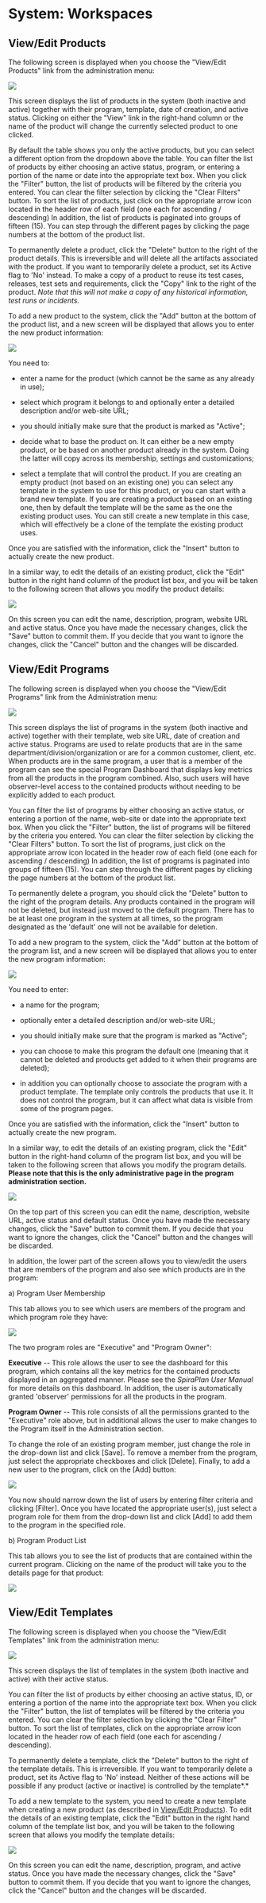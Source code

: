 # System: Workspaces

## View/Edit Products

The following screen is displayed when you choose the "View/Edit
Products" link from the administration menu:

![](img/System_Workspaces_33.png)

This screen displays the list of products in the system (both inactive
and active) together with their program, template, date of creation, and
active status. Clicking on either the "View" link in the right-hand
column or the name of the product will change the currently selected
product to one clicked.

By default the table shows you only the active products, but you can select a different option from the dropdown above the table. You can filter the list of products by either choosing an active status,
program, or entering a portion of the name or date into the appropriate
text box. When you click the "Filter" button, the list of products will
be filtered by the criteria you entered. You can clear the filter
selection by clicking the "Clear Filters" button. To sort the list of
products, just click on the appropriate arrow icon located in the header
row of each field (one each for ascending / descending) In addition, the
list of products is paginated into groups of fifteen (15). You can step
through the different pages by clicking the page numbers at the bottom
of the product list.

To permanently delete a product, click the "Delete" button to
the right of the product details. This is irreversible and will delete
all the artifacts associated with the product. If you want to
temporarily delete a product, set its Active flag to 'No' instead. To
make a copy of a product to reuse its test cases, releases, test sets
and requirements, click the "Copy" link to the right of the product.
*Note that this will not make a copy of any historical
information, test runs or incidents.*

To add a new product to the system, click the "Add" button at the bottom
of the product list, and a new screen will be displayed that allows you
to enter the new product information:

![](img/System_Workspaces_34.png)


You need to:

-   enter a name for the product (which cannot be the same as any
already in use);

-   select which program it belongs to and optionally enter a detailed
description and/or web-site URL;

-   you should initially make sure that the product is marked as
"Active";

-   decide what to base the product on. It can either be a new empty
product, or be based on another product already in the system. Doing
the latter will copy across its membership, settings and
customizations;

-   select a template that will control the product. If you are creating
an empty product (not based on an existing one) you can select any
template in the system to use for this product, or you can start
with a brand new template. If you are creating a product based on an
existing one, then by default the template will be the same as the
one the existing product uses. You can still create a new template
in this case, which will effectively be a clone of the template the
existing product uses.

Once you are satisfied with the information, click the "Insert" button
to actually create the new product.

In a similar way, to edit the details of an existing product, click the
"Edit" button in the right hand column of the product list box, and you
will be taken to the following screen that allows you modify the product
details:

![](img/System_Workspaces_35.png)


On this screen you can edit the name, description, program, website URL
and active status. Once you have made the necessary changes, click the
"Save" button to commit them. If you decide that you want to ignore the
changes, click the "Cancel" button and the changes will be discarded.

## View/Edit Programs

The following screen is displayed when you choose the "View/Edit
Programs" link from the Administration menu:

![](img/System_Workspaces_36.png)




This screen displays the list of programs in the system (both inactive
and active) together with their template, web site URL, date of creation
and active status. Programs are used to relate products that are in the
same department/division/organization or are for a common customer,
client, etc. When products are in the same program, a user that is a
member of the program can see the special Program Dashboard that
displays key metrics from all the products in the program combined.
Also, such users will have observer-level access to the contained
products without needing to be explicitly added to each product.

You can filter the list of programs by either choosing an active status,
or entering a portion of the name, web-site or date into the appropriate
text box. When you click the "Filter" button, the list of programs will
be filtered by the criteria you entered. You can clear the filter
selection by clicking the "Clear Filters" button. To sort the list of
programs, just click on the appropriate arrow icon located in the header
row of each field (one each for ascending / descending) In addition, the
list of programs is paginated into groups of fifteen (15). You can step
through the different pages by clicking the page numbers at the bottom
of the product list.

To permanently delete a program, you should click the "Delete" button to
the right of the program details. Any products contained in the program
will not be deleted, but instead just moved to the default
program. There has to be at least one program in the system at all
times, so the program designated as the 'default' one will not be
available for deletion.

To add a new program to the system, click the "Add" button at the bottom
of the program list, and a new screen will be displayed that allows you
to enter the new program information:

![](img/System_Workspaces_37.png)




You need to enter:

-   a name for the program;

-   optionally enter a detailed description and/or web-site URL;

-   you should initially make sure that the program is marked as
"Active";

-   you can choose to make this program the default one (meaning that it
cannot be deleted and products get added to it when their programs
are deleted);

-   in addition you can optionally choose to associate the program with
a product template. The template only controls the products that use
it. It does not control the program, but it can affect what data is
visible from some of the program pages.

Once you are satisfied with the information, click the "Insert" button
to actually create the new program.

In a similar way, to edit the details of an existing program, click the
"Edit" button in the right-hand column of the program list box, and you
will be taken to the following screen that allows you modify the program
details. **Please note that this is the only administrative page in the
program administration section.**

![](img/System_Workspaces_38.png)




On the top part of this screen you can edit the name, description,
website URL, active status and default status. Once you have made the
necessary changes, click the "Save" button to commit them. If you decide
that you want to ignore the changes, click the "Cancel" button and the
changes will be discarded.

In addition, the lower part of the screen allows you to view/edit the
users that are members of the program and also see which products are in
the program:

a) Program User Membership

This tab allows you to see which users are members of the program and
which program role they have:

![](img/System_Workspaces_39.png)




The two program roles are "Executive" and "Program Owner":

**Executive** -- This role allows the user to see the dashboard for this
program, which contains all the key metrics for the contained products
displayed in an aggregated manner. Please see the *SpiraPlan User
Manual* for more details on this dashboard. In addition, the user is
automatically granted 'observer' permissions for all the products in the
program.

**Program Owner** -- This role consists of all the permissions granted
to the "Executive" role above, but in additional allows the user to make
changes to the Program itself in the Administration section.

To change the role of an existing program member, just change the role
in the drop-down list and click \[Save\]. To remove a member from the
program, just select the appropriate checkboxes and click \[Delete\].
Finally, to add a new user to the program, click on the \[Add\] button:

![](img/System_Workspaces_40.png)




You now should narrow down the list of users by entering filter criteria
and clicking \[Filter\]. Once you have located the appropriate user(s),
just select a program role for them from the drop-down list and click
\[Add\] to add them to the program in the specified role.

b) Program Product List

This tab allows you to see the list of products that are contained
within the current program. Clicking on the name of the product will
take you to the details page for that product:

![](img/System_Workspaces_41.png)




## View/Edit Templates

The following screen is displayed when you choose the "View/Edit
Templates" link from the administration menu:

![](img/System_Workspaces_42.png)




This screen displays the list of templates in the system (both inactive
and active) with their active status.

You can filter the list of products by either choosing an active status,
ID, or entering a portion of the name into the appropriate text box.
When you click the "Filter" button, the list of templates will be
filtered by the criteria you entered. You can clear the filter selection
by clicking the "Clear Filter" button. To sort the list of templates,
click on the appropriate arrow icon located in the header row of each
field (one each for ascending / descending).

To permanently delete a template, click the "Delete" button to the right
of the template details. This is irreversible. If you want to
temporarily delete a product, set its Active flag to 'No' instead.
Neither of these actions will be possible if any product (active or
inactive) is controlled by the template*.*

To add a new template to the system, you need to create a new template
when creating a new product (as described in [View/Edit Products](#viewedit-products)). To
edit the details of an existing template, click the "Edit" button in the
right hand column of the template list box, and you will be taken to the
following screen that allows you modify the template details:

![](img/System_Workspaces_43.png)




On this screen you can edit the name, description, program, and active
status. Once you have made the necessary changes, click the "Save"
button to commit them. If you decide that you want to ignore the
changes, click the "Cancel" button and the changes will be discarded.

